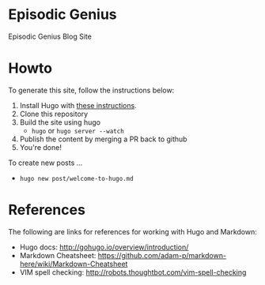 Episodic Genius
===============

Episodic Genius Blog Site

Howto
=====

To generate this site, follow the instructions below:

1. Install Hugo with [these instructions](http://gohugo.io/overview/installing/).
1. Clone this repository
1. Build the site using hugo
   * `hugo` or `hugo server --watch`
1. Publish the content by merging a PR back to github
1. You're done!

To create new posts ...

*  `hugo new post/welcome-to-hugo.md`

References
==========
The following are links for references for working with Hugo and Markdown:

* Hugo docs: http://gohugo.io/overview/introduction/
* Markdown Cheatsheet: https://github.com/adam-p/markdown-here/wiki/Markdown-Cheatsheet
* VIM spell checking: http://robots.thoughtbot.com/vim-spell-checking
